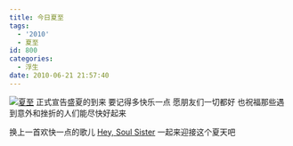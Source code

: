 ```yaml
---
title: 今日夏至
tags:
  - '2010'
  - 夏至
id: 800
categories:
  - 浮生
date: 2010-06-21 21:57:40
---
```


[![夏至](http://obkq57mo1.bkt.clouddn.com/static/images/2010/06/summertime1.jpg "夏至")](http://obkq57mo1.bkt.clouddn.com/static/images/2010/06/summertime1.jpg)
正式宣告盛夏的到来
要记得多快乐一点 愿朋友们一切都好
也祝福那些遇到意外和挫折的人们能尽快好起来

换上一首欢快一点的歌儿 [Hey, Soul Sister](http://www.xiami.com/song/show/id/1769159637)
一起来迎接这个夏天吧